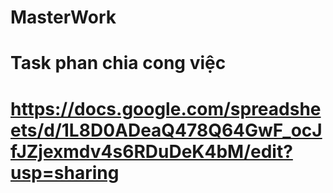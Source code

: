 # MasterWork
# Task phan chia cong việc
# https://docs.google.com/spreadsheets/d/1L8D0ADeaQ478Q64GwF_ocJfJZjexmdv4s6RDuDeK4bM/edit?usp=sharing
